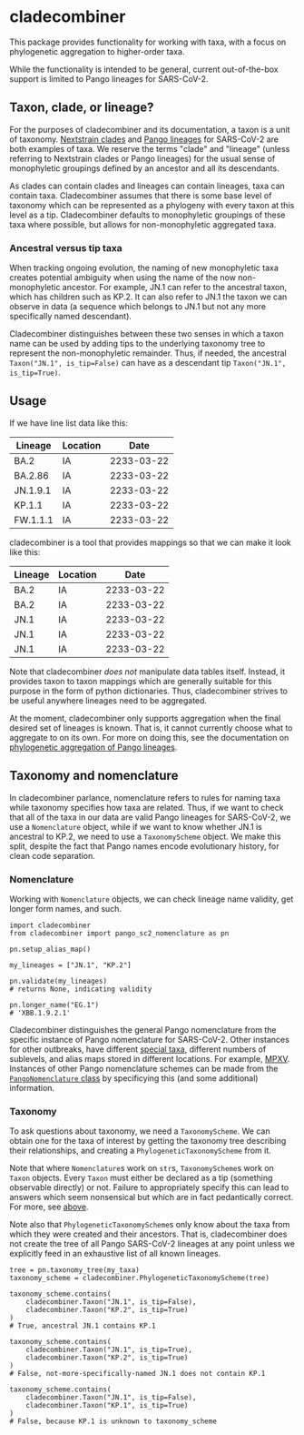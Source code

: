 # cladecombiner

This package provides functionality for working with taxa, with a focus on phylogenetic aggregation to higher-order taxa.

While the functionality is intended to be general, current out-of-the-box support is limited to Pango lineages for SARS-CoV-2.

## Taxon, clade, or lineage?

For the purposes of cladecombiner and its documentation, a taxon is a unit of taxonomy. [Nextstrain clades](https://nextstrain.org/blog/2021-01-06-updated-SARS-CoV-2-clade-naming) and [Pango lineages](https://www.nature.com/articles/s41564-020-0770-5) for SARS-CoV-2 are both examples of taxa.
We reserve the terms "clade" and "lineage" (unless referring to Nextstrain clades or Pango lineages) for the usual sense of monophyletic groupings defined by an ancestor and all its descendants.

As clades can contain clades and lineages can contain lineages, taxa can contain taxa.
Cladecombiner assumes that there is some base level of taxonomy which can be represented as a phylogeny with every taxon at this level as a tip.
Cladecombiner defaults to monophyletic groupings of these taxa where possible, but allows for non-monophyletic aggregated taxa.

### Ancestral versus tip taxa

When tracking ongoing evolution, the naming of new monophyletic taxa creates potential ambiguity when using the name of the now non-monophyletic ancestor.
For example, JN.1 can refer to the ancestral taxon, which has children such as KP.2.
It can also refer to JN.1 the taxon we can observe in data (a sequence which belongs to JN.1 but not any more specifically named descendant).

Cladecombiner distinguishes between these two senses in which a taxon name can be used by adding tips to the underlying taxonomy tree to represent the non-monophyletic remainder.
Thus, if needed, the ancestral `Taxon("JN.1", is_tip=False)` can have as a descendant tip `Taxon("JN.1", is_tip=True)`.

## Usage

If we have line list data like this:

| Lineage  | Location | Date       |
| -------- | -------- | ---------- |
| BA.2     | IA       | 2233-03-22 |
| BA.2.86  | IA       | 2233-03-22 |
| JN.1.9.1 | IA       | 2233-03-22 |
| KP.1.1   | IA       | 2233-03-22 |
| FW.1.1.1 | IA       | 2233-03-22 |

cladecombiner is a tool that provides mappings so that we can make it look like this:

| Lineage | Location | Date       |
| ------- | -------- | ---------- |
| BA.2    | IA       | 2233-03-22 |
| BA.2    | IA       | 2233-03-22 |
| JN.1    | IA       | 2233-03-22 |
| JN.1    | IA       | 2233-03-22 |
| JN.1    | IA       | 2233-03-22 |

Note that cladecombiner _does not_ manipulate data tables itself.
Instead, it provides taxon to taxon mappings which are generally suitable for this purpose in the form of python dictionaries.
Thus, cladecombiner strives to be useful anywhere lineages need to be aggregated.

At the moment, cladecombiner only supports aggregation when the final desired set of lineages is known.
That is, it cannot currently choose what to aggregate to on its own.
For more on doing this, see the documentation on [phylogenetic aggregation of Pango lineages](fixed_agg_workflow.md).

## Taxonomy and nomenclature

In cladecombiner parlance, nomenclature refers to rules for naming taxa while taxonomy specifies how taxa are related.
Thus, if we want to check that all of the taxa in our data are valid Pango lineages for SARS-CoV-2, we use a `Nomenclature` object, while if we want to know whether JN.1 is ancestral to KP.2, we need to use a `TaxonomyScheme` object.
We make this split, despite the fact that Pango names encode evolutionary history, for clean code separation.

### Nomenclature

Working with `Nomenclature` objects, we can check lineage name validity, get longer form names, and such.

```
import cladecombiner
from cladecombiner import pango_sc2_nomenclature as pn

pn.setup_alias_map()

my_lineages = ["JN.1", "KP.2"]

pn.validate(my_lineages)
# returns None, indicating validity

pn.longer_name("EG.1")
# 'XBB.1.9.2.1'
```

Cladecombiner distinguishes the general Pango nomenclature from the specific instance of Pango nomenclature for SARS-CoV-2.
Other instances for other outbreaks, have different [special taxa](api.md#cladecombiner.nomenclature.PangoLikeNomenclature.is_special), different numbers of sublevels, and alias maps stored in different locations.
For example, [MPXV](https://github.com/mpxv-lineages/lineage-designation).
Instances of other Pango nomenclature schemes can be made from the [`PangoNomenclature` class](api.md#cladecombiner.nomenclature.PangoNomenclature) by specificying this (and some additional) information.

### Taxonomy

To ask questions about taxonomy, we need a `TaxonomyScheme`.
We can obtain one for the taxa of interest by getting the taxonomy tree describing their relationships, and creating a `PhylogeneticTaxonomyScheme` from it.

Note that where `Nomenclature`s work on `str`s, `TaxonomyScheme`s work on `Taxon` objects.
Every `Taxon` must either be declared as a tip (something observable directly) or not.
Failure to appropriately specify this can lead to answers which seem nonsensical but which are in fact pedantically correct.
For more, see [above](#ancestral-versus-tip-taxa).

Note also that `PhylogeneticTaxonomyScheme`s only know about the taxa from which they were created and their ancestors.
That is, cladecombiner does not create the tree of all Pango SARS-CoV-2 lineages at any point unless we explicitly feed in an exhaustive list of all known lineages.

```
tree = pn.taxonomy_tree(my_taxa)
taxonomy_scheme = cladecombiner.PhylogeneticTaxonomyScheme(tree)

taxonomy_scheme.contains(
    cladecombiner.Taxon("JN.1", is_tip=False),
    cladecombiner.Taxon("KP.2", is_tip=True)
)
# True, ancestral JN.1 contains KP.1

taxonomy_scheme.contains(
    cladecombiner.Taxon("JN.1", is_tip=True),
    cladecombiner.Taxon("KP.2", is_tip=True)
)
# False, not-more-specifically-named JN.1 does not contain KP.1

taxonomy_scheme.contains(
    cladecombiner.Taxon("JN.1", is_tip=False),
    cladecombiner.Taxon("KP.1", is_tip=True)
)
# False, because KP.1 is unknown to taxonomy_scheme
```
